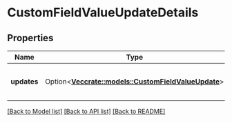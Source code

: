 # CustomFieldValueUpdateDetails

## Properties

Name | Type | Description | Notes
------------ | ------------- | ------------- | -------------
**updates** | Option<[**Vec<crate::models::CustomFieldValueUpdate>**](CustomFieldValueUpdate.md)> | The list of custom field update details. | [optional]

[[Back to Model list]](../README.md#documentation-for-models) [[Back to API list]](../README.md#documentation-for-api-endpoints) [[Back to README]](../README.md)


